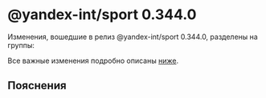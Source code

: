 # @yandex-int/sport 0.344.0

<!-- ЧЕЛОВЕЧЕСКОЕ ВСТУПЛЕНИЕ -->

Изменения, вошедшие в релиз @yandex-int/sport 0.344.0, разделены на группы:

Все важные изменения подробно описаны [ниже](#Пояснения).

## Пояснения

